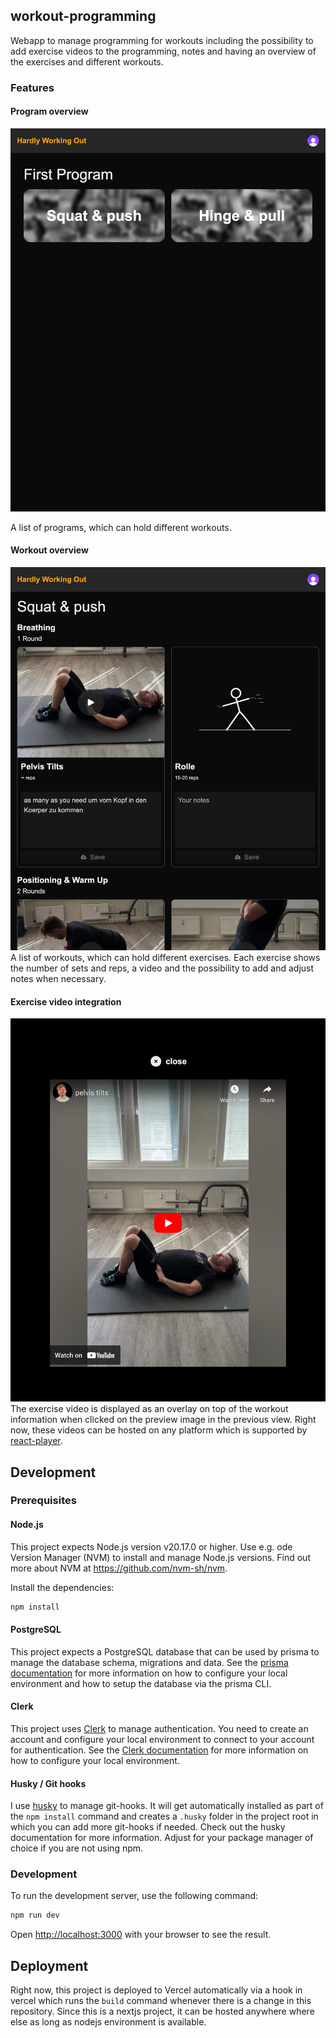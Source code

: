 ## workout-programming
Webapp to manage programming for workouts including the possibility to add exercise videos to the programming, notes and
having an overview of the exercises and different workouts.

### Features
#### Program overview
![](./docs/images/overview_program.png)

A list of programs, which can hold different workouts.

#### Workout overview
![](./docs/images/overview_workout.png)
A list of workouts, which can hold different exercises. Each exercise shows the number of sets and reps, a video and the
possibility to add and adjust notes when necessary.

#### Exercise video integration
![](./docs/images/overlay_exercise_video.png)
The exercise video is displayed as an overlay on top of the workout information when clicked on the preview image in the
previous view. Right now, these videos can be hosted on any platform which is supported by 
[react-player](https://www.npmjs.com/package/react-player).

## Development
### Prerequisites
#### Node.js
This project expects Node.js version v20.17.0 or higher. Use e.g. ode Version Manager (NVM) to install and manage
Node.js versions. Find out more about NVM at https://github.com/nvm-sh/nvm.

Install the dependencies:

```bash
npm install
```

#### PostgreSQL
This project expects a PostgreSQL database that can be used by prisma to manage the database schema, migrations and 
data. See the [prisma documentation](https://www.prisma.io/docs/getting-started/setup-prisma/start-from-scratch/relational-databases-typescript-postgres)
for more information on how to configure your local environment and how to setup the database via the prisma CLI.

#### Clerk
This project uses [Clerk](https://clerk.com/) to manage authentication. You need to create an account and configure your
local environment to connect to your account for authentication. See the [Clerk documentation](https://docs.clerk.com/quickstarts/nextjs)
for more information on how to configure your local environment.

#### Husky / Git hooks
I use [husky](https://typicode.github.io/husky/) to manage git-hooks. It will get automatically installed as part of
the `npm install` command and creates a `.husky` folder in the project root in which you can add more git-hooks if
needed. Check out the husky documentation for more information. Adjust for your package manager of choice if you are not
using npm.

### Development

To run the development server, use the following command:

```bash
npm run dev
```

Open [http://localhost:3000](http://localhost:3000) with your browser to see the result.

## Deployment
Right now, this project is deployed to Vercel automatically via a hook in vercel which runs the `build` command whenever
there is a change in this repository. Since this is a nextjs project, it can be hosted anywhere where else as long as
nodejs environment is available.
